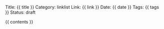 Title: {{ title }}
Category: linklist
Link: {{ link }}
Date: {{ date }}
Tags: {{ tags }}
Status: draft

{{ contents }}